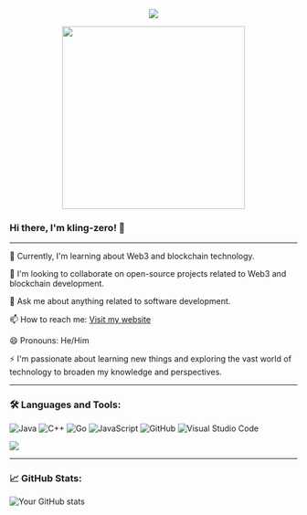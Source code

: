 <!--
**kling-zero/kling-zero** is a ✨ _special_ ✨ repository because its `README.md` (this file) appears on your GitHub profile.

Here are some ideas to get you started:

- 🔭 I’m currently working on ...
- 🌱 I’m currently learning ...
- 👯 I’m looking to collaborate on ...
- 🤔 I’m looking for help with ...
- 💬 Ask me about ...
- 📫 How to reach me: ...
- 😄 Pronouns: ...
- ⚡ Fun fact: ...
-->
<p align="center">
  <img src="https://readme-typing-svg.herokuapp.com/?lines=成长本就是一次盛大的告白&center=true&width=500&height=50&font=Roboto&color=000000" />
</p>
<div align="center">
  <img src="https://octodex.github.com/images/justicetocat.jpg" width="320" height="320">
<!--   <img src="https://octodex.github.com/images/daftpunktocat-thomas.gif" width="320" height="320"> -->
<!--   <img src="https://octodex.github.com/images/daftpunktocat-guy.gif" width="320" height="320">  -->
</div>

### Hi there, I'm kling-zero! 👋

---

🌱 Currently, I'm learning about Web3 and blockchain technology.

👯 I'm looking to collaborate on open-source projects related to Web3 and blockchain development.

💬 Ask me about anything related to software development.

📫 How to reach me: [Visit my website](https://kling-zero.github.io/)

😄 Pronouns: He/Him

⚡ I'm passionate about learning new things and exploring the vast world of technology to broaden my knowledge and perspectives.


---

### 🛠️ Languages and Tools:

![Java](https://img.shields.io/badge/-Java-%23ED8B00?style=flat&logo=java&logoColor=white)
![C++](https://img.shields.io/badge/-C++-%2300599C?style=flat&logo=c%2B%2B&logoColor=white)
![Go](https://img.shields.io/badge/-Go-%2300ADD8?style=flat&logo=go&logoColor=white)
![JavaScript](https://img.shields.io/badge/-JavaScript-%23F7DF1E?style=flat&logo=javascript&logoColor=black)
![GitHub](https://img.shields.io/badge/-GitHub-%23181717?style=flat&logo=github&logoColor=white)
![Visual Studio Code](https://img.shields.io/badge/-Visual%20Studio%20Code-%23007ACC?style=flat&logo=visual-studio-code&logoColor=white)

<img align="center"  src="https://github-readme-stats.vercel.app/api/top-langs/?username=kling-zero&theme=radical&layout=compact"  />

---

### 📈 GitHub Stats:

![Your GitHub stats](https://github-readme-stats.vercel.app/api?username=kling-zero&show_icons=true&theme=radical)



